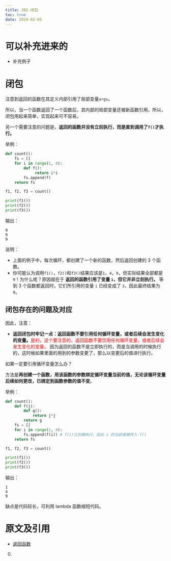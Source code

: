 ```yaml
---
title: 202 闭包
toc: true
date: 2019-02-05
---
```

# 可以补充进来的

- 补充例子


# 闭包

注意到返回的函数在其定义内部引用了局部变量`args`。

所以，当一个函数返回了一个函数后，其内部的局部变量还被新函数引用，所以，闭包用起来简单，实现起来可不容易。

另一个需要注意的问题是，**返回的函数并没有立刻执行，而是直到调用了`f()`才执行。**

举例：

```py
def count():
    fs = []
    for i in range(1, 4):
        def f():
             return i*i
        fs.append(f)
    return fs

f1, f2, f3 = count()

print(f1())
print(f2())
print(f3())
```

输出：

```
9
9
9
```

说明：

- 上面的例子中，每次循环，都创建了一个新的函数，然后返回创建的 3 个函数。
- 你可能认为调用`f1()`，`f2()`和`f3()`结果应该是`1`，`4`，`9`，但实际结果全部都是`9`！为什么呢？原因就在于 **返回的函数引用了变量 `i`，但它并非立刻执行。** 等到 3 个函数都返回时，它们所引用的变量 `i` 已经变成了 `3`，因此最终结果为 `9`。

## 闭包存在的问题及对应

因此，注意：

- **返回闭包时牢记一点：返回函数不要引用任何循环变量，或者后续会发生变化的变量。**<span style="color:red;">是的，这个要注意的，返回函数不要饮用任何循环变量，或者后续会发生变化的变量。</span> 因为返回的函数不是立即执行的，而是当调用的时候执行的，这时候如果里面的用到的参数变更了，那么以变更后的值进行执行。

如果一定要引用循环变量怎么办？

方法是**再创建一个函数，用该函数的参数绑定循环变量当前的值，无论该循环变量后续如何更改，已绑定到函数参数的值不变**。

举例：

```py
def count():
    def f(j):
        def g():
            return j*j
        return g
    fs = []
    for i in range(1, 4):
        fs.append(f(i)) # f(i)立刻被执行，因此 i 的当前值被传入 f()
    return fs

f1, f2, f3 = count()

print(f1())
print(f2())
print(f3())
```

输出：

```
1
4
9
```

缺点是代码较长，可利用 lambda 函数缩短代码。


# 原文及引用

- [返回函数](https://www.liaoxuefeng.com/wiki/0014316089557264a6b348958f449949df42a6d3a2e542c000/001431835236741e42daf5af6514f1a8917b8aaadff31bf000)
00)
